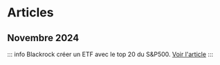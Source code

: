 # Articles

## Novembre 2024
::: info Blackrock créer un ETF avec le top 20 du S&P500.
[Voir l'article](/2024/novembre/ishares-sp20)
:::
